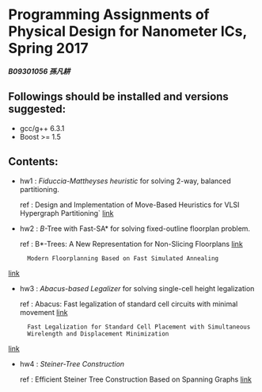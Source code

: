 # Programming Assignments of Physical Design for Nanometer ICs, Spring 2017
***B09301056 孫凡耕***

## Followings should be installed and versions suggested:
- gcc/g++ 6.3.1
- Boost >= 1.5

## Contents:
- hw1 : *Fiduccia-Mattheyses heuristic* for solving 2-way, balanced partitioning.  

  ref : Design and Implementation of Move-Based Heuristics for VLSI Hypergraph Partitioning` 
[link](http://web.eecs.umich.edu/~imarkov/pubs/jour/j004.pdf)

- hw2 : *B*-Tree with Fast-SA* for solving fixed-outline floorplan problem.

  ref : B*-Trees: A New Representation for Non-Slicing Floorplans
[link](http://ieeexplore.ieee.org/stamp/stamp.jsp?arnumber=855354)

        Modern Floorplanning Based on Fast Simulated Annealing
[link](http://cc.ee.ntu.edu.tw/~ywchang/Papers/ispd05-floorplanning.pdf)

- hw3 : *Abacus-based Legalizer* for solving single-cell height legalization

  ref : Abacus: Fast legalization of standard cell circuits with minimal movement
[link](http://ieeexplore.ieee.org/stamp/stamp.jsp?arnumber=5642689)

        Fast Legalization for Standard Cell Placement with Simultaneous
        Wirelength and Displacement Minimization 
[link](http://ieeexplore.ieee.org/stamp/stamp.jsp?arnumber=5642689)

- hw4 : *Steiner-Tree Construction*

  ref : Efficient Steiner Tree Construction Based on Spanning Graphs
[link](http://ieeexplore.ieee.org/stamp/stamp.jsp?arnumber=1291582)
